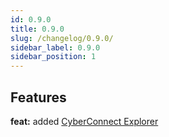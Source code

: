 ```yaml
---
id: 0.9.0
title: 0.9.0
slug: /changelog/0.9.0/
sidebar_label: 0.9.0
sidebar_position: 1
---
```


## Features

**feat:** added [CyberConnect Explorer](/V1/cyberconnect-explorer/)
